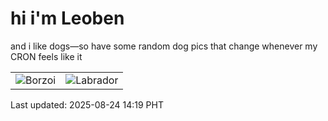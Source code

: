 # hi i'm Leoben

and i like dogs—so have some random dog pics that change whenever my CRON feels like it

|  |  |
|--------|----------|
| ![Borzoi](https://random-dog-vercel.vercel.app/api/random-borzoi?v=1756016383) | ![Labrador](https://random-dog-vercel.vercel.app/api/random-labrador?v=1756016383) |

Last updated: 2025-08-24 14:19 PHT
